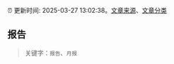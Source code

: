 :alarm_clock: 更新时间: 2025-03-27 13:02:38。[文章来源](/README.md)、[文章分类](/TAGS.md)

## 报告


> 关键字：`报告`、`月报`



